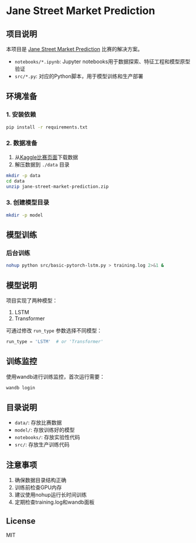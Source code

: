 # Jane Street Market Prediction
    
## 项目说明
本项目是 [Jane Street Market Prediction](https://www.kaggle.com/c/jane-street-market-prediction) 比赛的解决方案。

- `notebooks/*.ipynb`: Jupyter notebooks用于数据探索、特征工程和模型原型验证
- `src/*.py`: 对应的Python脚本，用于模型训练和生产部署

## 环境准备

### 1. 安装依赖
```bash
pip install -r requirements.txt
```

### 2. 数据准备
1. 从[Kaggle比赛页面](https://www.kaggle.com/c/jane-street-market-prediction/data)下载数据
2. 解压数据到 `./data` 目录
```bash
mkdir -p data
cd data
unzip jane-street-market-prediction.zip
```

### 3. 创建模型目录
```bash
mkdir -p model
```

## 模型训练

### 后台训练
```bash
nohup python src/basic-pytorch-lstm.py > training.log 2>&1 &
```

## 模型说明
项目实现了两种模型：
1. LSTM
2. Transformer

可通过修改 `run_type` 参数选择不同模型：
```python
run_type = 'LSTM'  # or 'Transformer'
```

## 训练监控
使用wandb进行训练监控，首次运行需要：
```bash
wandb login
```

## 目录说明
- `data/`: 存放比赛数据
- `model/`: 存放训练好的模型
- `notebooks/`: 存放实验性代码
- `src/`: 存放生产训练代码

## 注意事项
1. 确保数据目录结构正确
2. 训练前检查GPU内存
3. 建议使用nohup运行长时间训练
4. 定期检查training.log和wandb面板

## License
MIT

